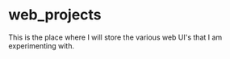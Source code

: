 web_projects
============
This is the place where I will store the various web UI's that I am experimenting with.

